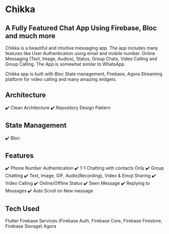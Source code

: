 # Chikka

## A Fully Featured Chat App Using Firebase, Bloc and much more

Chikka is a beautiful and intuitive messaging app. The app includes many features like User Authentication
using email and mobile number. Online Messaging (Text, Image, Audios), Status, Group Chats, 
Video Calling and Group Calling. The App is somewhat similar to WhatsApp. 

Chikka app is built with Bloc State management, Firebase, Agora Streaming platform for video calling
and many amazing widgets.

## Architecture
✔️ Clean Architecture
✔️ Repository Design Pattern

## State Management
✔️ Bloc

## Features
✔️ Phone Number Authentication
✔️ 1-1 Chatting with contacts Only
✔️ Group Chatting
✔️ Text, Image, GIF, Audio(Recording), Video & Emoji Sharing
✔️ Video Calling
✔️ Online/Offline Status
✔️ Seen Message
✔️ Replying to Messages
✔️ Auto Scroll on New message

## Tech Used
Flutter
Firebase Services (Firebase Auth, Firebase Core, Firebase Firestore, Firebase Storage)
Agora
